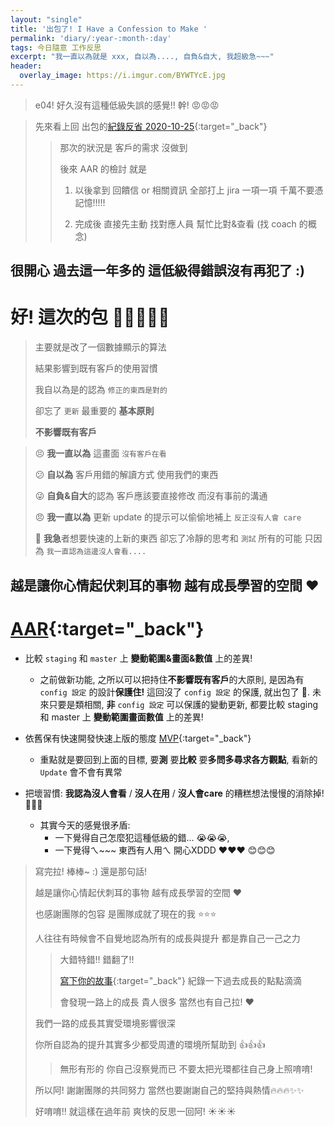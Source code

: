 ```yaml
---
layout: "single"
title: '出包了! I Have a Confession to Make '
permalink: 'diary/:year-:month-:day'
tags: 今日隨意 工作反思
excerpt: "我一直以為就是 xxx, 自以為...., 自負&自大, 我超級急~~~"
header:
  overlay_image: https://i.imgur.com/BYWTYcE.jpg
---
```


> e04! 好久沒有這種低級失誤的感覺!! 幹! :rage::rage::rage:


> 先來看上回 出包的[紀錄反省 2020-10-25](https://yuting3656.github.io/yutingblog/diary/2020-10-25){:target="_back"} 
>>
>> 那次的狀況是 客戶的需求 沒做到
>>
>> 後來 AAR 的檢討 就是
>>
>> 1. 以後拿到 回饋信 or 相關資訊 全部打上 jira 一項一項 千萬不要憑記憶!!!!!
>>
>> 2. 完成後 直接先主動 找對應人員 幫忙比對&查看 (找 coach 的概念)

## 很開心 過去這一年多的 這低級得錯誤沒有再犯了 :)


# 好! 這次的包 :poop::poop::poop::poop::poop:   

> 主要就是改了一個數據顯示的算法
>
> 結果影響到既有客戶的使用習慣
>
> 我自以為是的認為 `修正的東西是對的` 
>
> 卻忘了 `更新` 最重要的 **基本原則**
> 
> **不影響既有客戶**



> :persevere: **我一直以為** 這畫面 `沒有客戶在看`
>
> :confused: **自以為** 客戶用錯的解讀方式 使用我們的東西
>
> :stuck_out_tongue_winking_eye: **自負&自大**的認為 客戶應該要直接修改 而沒有事前的溝通
>
> :angry: **我一直以為** 更新 update 的提示可以偷偷地補上 `反正沒有人會 care`
>
> :triumph: **我急**者想要快速的上新的東西 卻忘了冷靜的思考和 `測試` 所有的可能 只因為 `我一直認為這邊沒人會看....`
> 

## 越是讓你心情起伏刺耳的事物 越有成長學習的空間 :heart:

# [AAR](https://en.wikipedia.org/wiki/After-action_review){:target="_back"}

- 比較 `staging` 和 `master` 上 **變動範圍&畫面&數值** 上的差異!
   - 之前做新功能, 之所以可以把持住**不影響既有客戶**的大原則, 是因為有 `config 設定` 的設計**保護住!** 這回沒了 `config 設定` 的保護, 就出包了 :shit:. 未來只要是類相關, **非** `config 設定` 可以保護的變動更新, 都要比較 staging 和 master 上 **變動範圍畫面數值** 上的差異!

- 依舊保有快速開發快速上版的態度 [MVP](https://en.wikipedia.org/wiki/Minimum_viable_product){:target="_back"}  
    - 重點就是要回到上面的目標,  要**測** 要**比較** 要**多問多尋求各方觀點**, 看新的 `Update` 會不會有異常 

- 把壞習慣: **我認為沒人會看** / **沒人在用** / **沒人會care** 的糟糕想法慢慢的消除掉! :muscle::muscle::muscle:
    - 其實今天的感覺很矛盾:
       -  一下覺得自己怎麼犯這種低級的錯... :sob::sob::sob:, 
       - 一下覺得ㄟ~~~ 東西有人用ㄟ 開心XDDD :heart::heart::heart: :blush::blush::blush:


>  寫完拉! 棒棒~ :) 還是那句話! 
>
> 越是讓你心情起伏刺耳的事物 越有成長學習的空間 :heart:
>
> 也感謝團隊的包容 是團隊成就了現在的我 :star::star::star:
>
> 人往往有時候會不自覺地認為所有的成長與提升 都是靠自己一己之力
>
>> 大錯特錯!! 錯翻了!! 
>>
>> [寫下你的故事](http://localhost:4000/yutingblog/2021-13th-ironman/day-28){:target="_back"} 紀錄一下過去成長的點點滴滴
>>
>> 會發現一路上的成長 貴人很多 當然也有自己拉! :heart:
>
> 我們一路的成長其實受環境影響很深 
> 
> 你所自認為的提升其實多少都受周遭的環境所幫助到 :+1::+1::+1:
>
>> 無形有形的 你自己沒察覺而已 不要太把光環都往自己身上照唷唷!
>
> 所以阿! 謝謝團隊的共同努力 當然也要謝謝自己的堅持與熱情:fire::fire::fire::sparkles::sparkles:
>
> 好唷唷!! 就這樣在過年前 爽快的反思一回阿! :sunny::sunny::sunny: